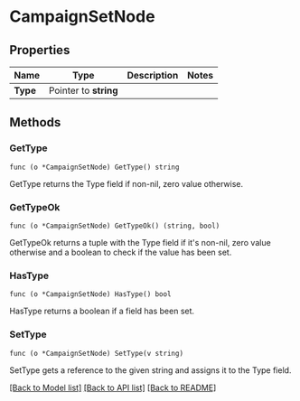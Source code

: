 # CampaignSetNode

## Properties

Name | Type | Description | Notes
------------ | ------------- | ------------- | -------------
**Type** | Pointer to **string** |  | 

## Methods

### GetType

`func (o *CampaignSetNode) GetType() string`

GetType returns the Type field if non-nil, zero value otherwise.

### GetTypeOk

`func (o *CampaignSetNode) GetTypeOk() (string, bool)`

GetTypeOk returns a tuple with the Type field if it's non-nil, zero value otherwise
and a boolean to check if the value has been set.

### HasType

`func (o *CampaignSetNode) HasType() bool`

HasType returns a boolean if a field has been set.

### SetType

`func (o *CampaignSetNode) SetType(v string)`

SetType gets a reference to the given string and assigns it to the Type field.


[[Back to Model list]](../README.md#documentation-for-models) [[Back to API list]](../README.md#documentation-for-api-endpoints) [[Back to README]](../README.md)


